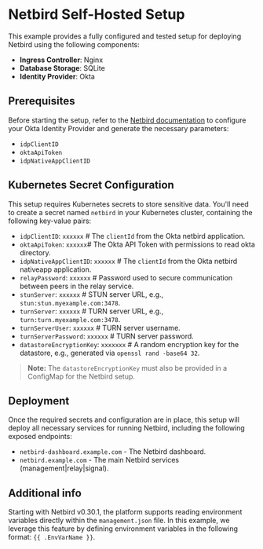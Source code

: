# Netbird Self-Hosted Setup

This example provides a fully configured and tested setup for deploying Netbird using the following components:

- **Ingress Controller**: Nginx
- **Database Storage**: SQLite
- **Identity Provider**: Okta

## Prerequisites

Before starting the setup, refer to the [Netbird documentation](https://docs.netbird.io/selfhosted/identity-providers#okta) to configure your Okta Identity Provider and generate the necessary parameters:

- `idpClientID`
- `oktaApiToken`
- `idpNativeAppClientID`

## Kubernetes Secret Configuration

This setup requires Kubernetes secrets to store sensitive data. You'll need to create a secret named `netbird` in your Kubernetes cluster, containing the following key-value pairs:

- `idpClientID`: `xxxxxx` # The `clientId` from the Okta netbird application.
- `oktaApiToken`: `xxxxxx`# The Okta API Token with permissions to read okta directory.
- `idpNativeAppClientID`: `xxxxxx` # The `clientId` from the Okta netbird nativeapp application.
- `relayPassword`: `xxxxxx` # Password used to secure communication between peers in the relay service.
- `stunServer`: `xxxxxx` # STUN server URL, e.g., `stun:stun.myexample.com:3478`.
- `turnServer`: `xxxxxx` # TURN server URL, e.g., `turn:turn.myexample.com:3478`.
- `turnServerUser`: `xxxxxx` # TURN server username.
- `turnServerPassword`: `xxxxxx` # TURN server password.
- `datastoreEncryptionKey`: `xxxxxxx` # A random encryption key for the datastore, e.g., generated via `openssl rand -base64 32`.

> **Note:** The `datastoreEncryptionKey` must also be provided in a ConfigMap for the Netbird setup.

## Deployment

Once the required secrets and configuration are in place, this setup will deploy all necessary services for running Netbird, including the following exposed endpoints:

- `netbird-dashboard.example.com` - The Netbird dashboard.
- `netbird.example.com` - The main Netbird services (management|relay|signal).

## Additional info

Starting with Netbird v0.30.1, the platform supports reading environment variables directly within the `management.json` file. In this example, we leverage this feature by defining environment variables in the following format: `{{ .EnvVarName }}`.
